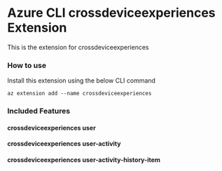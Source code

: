 # Azure CLI crossdeviceexperiences Extension #
This is the extension for crossdeviceexperiences

### How to use ###
Install this extension using the below CLI command
```
az extension add --name crossdeviceexperiences
```

### Included Features ###
#### crossdeviceexperiences user ####
#### crossdeviceexperiences user-activity ####
#### crossdeviceexperiences user-activity-history-item ####